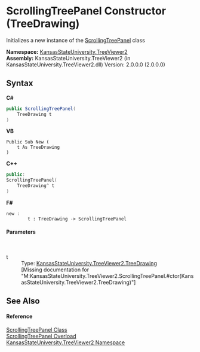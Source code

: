 # ScrollingTreePanel Constructor (TreeDrawing)
 

Initializes a new instance of the <a href="2edfdd3e-a623-d488-e863-c48c30bc2768">ScrollingTreePanel</a> class

**Namespace:**&nbsp;<a href="4feb08d4-45a9-d5a7-f8c5-964962c586e5">KansasStateUniversity.TreeViewer2</a><br />**Assembly:**&nbsp;KansasStateUniversity.TreeViewer2 (in KansasStateUniversity.TreeViewer2.dll) Version: 2.0.0.0 (2.0.0.0)

## Syntax

**C#**<br />
``` C#
public ScrollingTreePanel(
	TreeDrawing t
)
```

**VB**<br />
``` VB
Public Sub New ( 
	t As TreeDrawing
)
```

**C++**<br />
``` C++
public:
ScrollingTreePanel(
	TreeDrawing^ t
)
```

**F#**<br />
``` F#
new : 
        t : TreeDrawing -> ScrollingTreePanel
```


#### Parameters
&nbsp;<dl><dt>t</dt><dd>Type: <a href="318fe5cb-7ed3-d88a-515f-82753b6dbf3e">KansasStateUniversity.TreeViewer2.TreeDrawing</a><br />\[Missing <param name="t"/> documentation for "M:KansasStateUniversity.TreeViewer2.ScrollingTreePanel.#ctor(KansasStateUniversity.TreeViewer2.TreeDrawing)"\]</dd></dl>

## See Also


#### Reference
<a href="2edfdd3e-a623-d488-e863-c48c30bc2768">ScrollingTreePanel Class</a><br /><a href="cbb4546d-adab-644d-ba27-41a65d2d1469">ScrollingTreePanel Overload</a><br /><a href="4feb08d4-45a9-d5a7-f8c5-964962c586e5">KansasStateUniversity.TreeViewer2 Namespace</a><br />